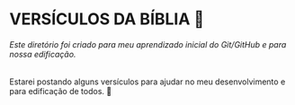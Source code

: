 # VERSÍCULOS DA BÍBLIA :book:

###### Este diretório foi criado para meu aprendizado inicial do Git/GitHub e para nossa edificação.

Estarei postando alguns versículos para ajudar no meu desenvolvimento e para edificação de todos. :pray:
